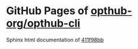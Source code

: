 GitHub Pages of [opthub-org/opthub-cli](https://github.com/opthub-org/opthub-cli.git)
===
Sphinx html documentation of [411f98bb](https://github.com/opthub-org/opthub-cli/tree/411f98bb60e7cd46a8bff4db49ff48f56aa6aba7)
